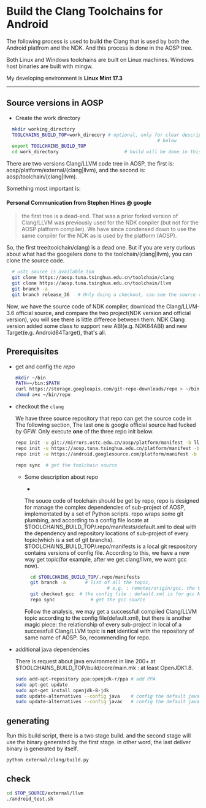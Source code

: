 Build the Clang Toolchains for Android
======================================

The following process is used to build the Clang that is used by both the
Android platfrom and the NDK. And this process is done in the AOSP tree.

Both Linux and Windows toolchains are built on Linux machines. Windows host
binaries are built with mingw.

My developing environment is **Linux Mint 17.3**

***

Source versions in AOSP
-----------------------

* Create the work directory

```bash
  mkdir working_directory
  TOOLCHAINS_BUILD_TOP=work_direcory # optional, only for clear description
									                   # below
  export TOOLCHAINS_BUILD_TOP
  cd work_directory				           # build will be done in this directory
```

There are two versions Clang/LLVM code tree in AOSP, the first is:
aosp/platform/external/(clang|llvm), and the second is:
aosp/toolchain/(clang|llvm). 

Something most important is:

#### Personal Communication from Stephen Hines @ google
  > the first tree is a dead-end. That was a prior forked version of Clang/LLVM
  > was previously used for the NDK conpiler (but not for the AOSP platform
  > compiler). We have since condensed down to use the same conpiler for the
  > NDK as is used by the platform (AOSP).
  
So, the first tree(toolchain/clang) is a dead one. But if you are very curious
about what had the googelers done to the toolchain/(clang|llvm), you can clone
the source code.

```bash
  # ustc source is available too
  git clone https://aosp.tuna.tsinghua.edu.cn/toolchain/clang
  git clone https://aosp.tuna.tsinghua.edu.cn/toolchain/llvm
  git branch -a
  git branch release_36   # Only doing a checkout, can see the source code
```

Now, we have the source code of NDK compiler, download the Clang/LLVM-3.6
official source, and compare the two project(NDK version and official version),
you will see there is little differece between them. NDK Clang version added
some class to support new ABI(e.g. NDK64ABI) and new Target(e.g. 
Android64Target), that's all.

Prerequisites
-------------

* get and config the *repo*
  
  ```bash
  mkdir ~/bin
  PATH=~/bin:$PATH
  curl https://storage.googleapis.com/git-repo-downloads/repo > ~/bin/repo
  chmod a+x ~/bin/repo
  ```
  
* checkout the `clang`

  We have three source repository that repo can get the source code in The
  following section, The last one is google official source had fucked by GFW.
  Only execute **one** of the three repo init below.
  
  ```bash
  repo init -u git://mirrors.ustc.edu.cn/aosp/platform/manifest -b llvm
  repo init -u https://aosp.tuna.tsinghua.edu.cn/platform/manifest -b llvm
  repo init -u https://android.googlesource.com/platform/manifest -b llvm  
  ```
  
  ```bash
  repo sync  # get the toolchain source
  ```
  
  * Some description about repo
	
	* 
	The souce code of toolchain should be get by repo, repo is designed for
	manage the complex dependencies of sub-project of AOSP, implementated by a
	set of Python scripts. repo wraps some git plumbing, and according to a 
	config file locate at $TOOLCHAINS_BUILD_TOP/.repo/manifests/default.xml to
	deal with the dependency and repository locations of sub-project of every
	topic(which is a set of git branchs). $TOOLCHAINS_BUILD_TOP/.repo/manifests
  is a local git respository contains versions of config file. According to
  this, we have a new way get topic(for example, after we get clang/llvm,
  we want gcc now). 
	
	```bash
	  cd $TOOLCHAINS_BUILD_TOP/.repo/manifests
	  git branch -a 	  # list of all the topic,
						          # e,g. : remotes/origin/gcc, the topic of gcc
	  git checkout gcc  # the config file : default.xml is for gcc NOW
	  repo sync			    # get the gcc source
	```
	
	Follow the analysis, we may get a successfull compiled Clang/LLVM topic
	according to the config file(default.xml), but there is another magic
	piece: the relationship of every sub-project in local of a successfull
	Clang/LLVM topic is **not** identical with the repository of same name of
	AOSP. So, recommending for repo.
	
* additional java dependencies
  
  There is request about java environment in line 200+ at
  $TOOLCHAINS_BUILD_TOP/build/core/main.mk : at least OpenJDK1.8.
    
  ```bash
  sudo add-apt-repository ppa:openjdk-r/ppa # add PPA
  sudo apt-get update 
  sudo apt-get install openjdk-8-jdk
  sudo update-alternatives --config java    # config the default java
  sudo update-alternatives --config javac   # config the default javac
  ```
  
generating
----------
  
  Run this build script, there is a two stage build. and the second stage will
  use the binary generated by the first stage. in other word, the last deliver
  binary is generated by itself.
  
  ```bash
  python external/clang/build.py
  ```
  
check
-----
  
  ```bash
  cd $TOP_SOURCE/external/llvm
  ./android_test.sh
  ```
  
